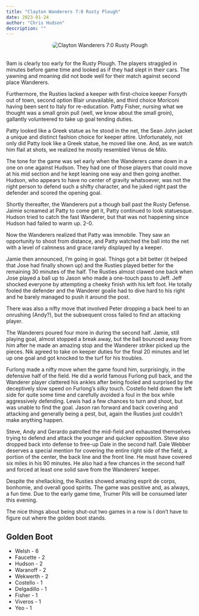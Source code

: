 ```yaml
---
title: "Clayton Wanderers 7:0 Rusty Plough"
date: 2023-01-24
author: "Chris Hudson"
description: ""
---
```


<div style="text-align: center; margin-bottom: 2rem;">
  <img src="https://static.wixstatic.com/media/c8064c_c2493a8fa69f43f9bbf09be409e0bb58~mv2.jpg" alt="Clayton Wanderers 7:0 Rusty Plough" style="max-width: 100%; border-radius: 10px;">
</div>

9am is clearly too early for the Rusty Plough. The players straggled in minutes before game time and looked as if they had slept in their cars. The yawning and moaning did not bode well for their match against second place Wanderers.

Furthermore, the Rusties lacked a keeper with first-choice keeper Forsyth out of town, second option Blair unavailable, and third choice Moriconi having been sent to Italy for re-education. Patty Fisher, nursing what we thought was a small groin pull (well, we know about the small groin), gallantly volunteered to take up goal tending duties.

Patty looked like a Greek statue as he stood in the net, the Sean John jacket a unique and distinct fashion choice for keeper attire. Unfortunately, not only did Patty look like a Greek statue, he moved like one. And, as we watch him flail at shots, we realized he mostly resembled Venus de Milo.

The tone for the game was set early when the Wanderers came down in a one on one against Hudson. They had one of those players that could move at his mid section and he kept leaning one way and then going another. Hudson, who appears to have no center of gravity whatsoever, was not the right person to defend such a shifty character, and he juked right past the defender and scored the opening goal.

Shortly thereafter, the Wanderers put a though ball past the Rusty Defense. Jaimie screamed at Patty to come get it, Patty continued to look statuesque. Hudson tried to catch the fast Wanderer, but that was not happening since Hudson had failed to warm up. 2-0.

Now the Wanderers realized that Patty was immobile. They saw an opportunity to shoot from distance, and Patty watched the ball into the net with a level of calmness and grace rarely displayed by a keeper.

Jamie then announced, I’m going in goal.  Things got a bit better (it helped that Jose had finally shown up) and the Rusties played better for the remaining 30 minutes of the half. The Rusties almost clawed one back when Jose played a ball up to Jason who made a one-touch pass to Jeff. Jeff shocked everyone by attempting a cheeky finish with his left foot. He totally fooled the defender and the Wanderer goalie had to dive hard to his right and he barely managed to push it around the post.

There was also a nifty move that involved Peter dropping a back heel to an onrushing (Andy?), but the subsequent cross failed to find an attacking player.

The Wanderers poured four more in during the second half. Jamie, still playing goal, almost stopped a break away, but the ball bounced away from him after he made an amazing stop and the Wanderer striker picked up the pieces. Nik agreed to take on keeper duties for the final 20 minutes and let up one goal and got knocked to the turf for his troubles.

Furlong made a nifty move when the game found him, surprisingly, in the defensive half of the field. He did a world famous Furlong pull back, and the Wanderer player clattered his ankles after being fooled and surprised by the deceptively slow speed on Furlong’s silky touch. Costello held down the left side for quite some time and carefully avoided a foul in the box while aggressively defending. Lewis had a few chances to turn and shoot, but was unable to find the goal. Jason ran forward and back covering and attacking and generally being a pest, but, again the Rusties just couldn’t make anything happen.

Steve, Andy and Gerardo patrolled the mid-field and exhausted themselves trying to defend and attack the younger and quicker opposition. Steve also dropped back into defense to free-up Dale in the second half. Dale Webber deserves a special mention for covering the entire right side of the field, a portion of the center, the back line and the front line. He must have covered six miles in his 90 minutes. He also had a few chances in the second half and forced at least one solid save from the Wanderers’ keeper.

Despite the shellacking, the Rusties showed amazing esprit de corps, bonhomie, and overall good spirits. The game was positive and, as always, a fun time. Due to the early game time, Trumer Pils will be consumed later this evening.

The nice things about being shut-out two games in a row is I don’t have to figure out where the golden boot stands.



## Golden Boot
- Welsh - 6
- Faucette - 2
- Hudson - 2
- Waranoff - 2
- Wekwerth - 2
- Costello - 1
- Delgadillo - 1
- Fisher - 1
- Viveros - 1
- Yeo - 1